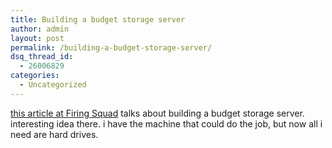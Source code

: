 ```yaml
---
title: Building a budget storage server
author: admin
layout: post
permalink: /building-a-budget-storage-server/
dsq_thread_id:
  - 26006829
categories:
  - Uncategorized
---
```

[this article at Firing Squad][1] talks about building a budget storage server. interesting idea there. i have the machine that could do the job, but now all i need are hard drives.

 [1]: http://www.firingsquad.com/hardware/building_budget_storage_server/